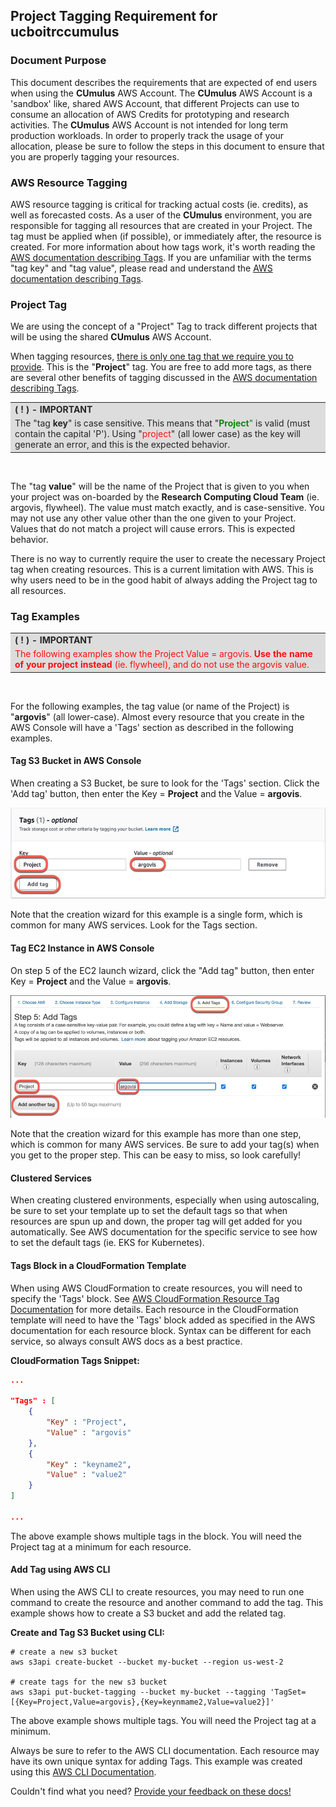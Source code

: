 ## Project Tagging Requirement for ucboitrccumulus

### Document Purpose

This document describes the requirements that are expected of end users when using the **CUmulus** AWS Account.
The **CUmulus** AWS Account is a 'sandbox' like, shared AWS Account, that different Projects can use to consume an allocation of AWS Credits for prototyping and research activities.
The **CUmulus** AWS Account is not intended for long term production workloads.
In order to properly track the usage of your allocation, please be sure to follow the steps in this document to ensure that you are properly tagging your resources.

### AWS Resource Tagging

AWS resource tagging is critical for tracking actual costs (ie. credits), as well as forecasted costs.
As a user of the **CUmulus** environment, you are responsible for tagging all resources that are created in your Project.
The tag must be applied when (if possible), or immediately after, the resource is created.
For more information about how tags work, it's worth reading the <a href="https://docs.aws.amazon.com/general/latest/gr/aws_tagging.html" target="_blank">AWS documentation describing Tags</a>.
If you are unfamiliar with the terms "tag key" and "tag value", please read and understand the <a href="https://docs.aws.amazon.com/general/latest/gr/aws_tagging.html" target="_blank">AWS documentation describing Tags</a>.

### Project Tag

We are using the concept of a "Project" Tag to track different projects that will be using the shared **CUmulus** AWS Account.

When tagging resources, <u>there is only one tag that we require you to provide</u>.
This is the "**Project**" tag.
You are free to add more tags, as there are several other benefits of tagging discussed in the <a href="https://docs.aws.amazon.com/general/latest/gr/aws_tagging.html" target="_blank">AWS documentation describing Tags</a>.

<!---
Info Table
-->
<table style="background-color: #dcdcdc; filter: alpha(opacity=40); opacity: 0.95;">
<tr>
<td>
<b>( ! ) - IMPORTANT</b>
</td>
</tr>
<tr>
<td>
The "tag <b>key</b>" is case sensitive.
This means that "<span style="color:green"><b>Project</b>"</span> is valid (must contain the capital 'P').
Using "<span style="color:red">project</span>" (all lower case) as the key will generate an error, and this is the expected behavior.
</td>
</tr>
</table>
<br>

The "tag **value**" will be the name of the Project that is given to you when your project was on-boarded by the **Research Computing Cloud Team** (ie. argovis, flywheel).
The value must match exactly, and is case-sensitive.
You may not use any other value other than the one given to your Project.
Values that do not match a project will cause errors.
This is expected behavior.

There is no way to currently require the user to create the necessary Project tag when creating resources.
This is a current limitation with AWS.
This is why users need to be in the good habit of always adding the Project tag to all resources.

### Tag Examples

<!---
Info Table
-->
<table style="background-color: #dcdcdc; filter: alpha(opacity=40); opacity: 0.95;">
<tr>
<td>
<b>( ! ) - IMPORTANT</b>
</td>
</tr>
<tr>
<td>
<span style="color:red">
The following examples show the Project Value = argovis.
<b>Use the name of your project instead</b> (ie. flywheel), and do not use the argovis value.
</span>
</td>
</tr>
</table>
<br>

For the following examples, the tag value (or name of the Project) is "**argovis**" (all lower-case).
Almost every resource that you create in the AWS Console will have a 'Tags' section as described in the following examples.

#### Tag S3 Bucket in AWS Console

When creating a S3 Bucket, be sure to look for the 'Tags' section.
Click the 'Add tag' button, then enter the Key = **Project** and the Value = **argovis**.

![](images/ccstar-project-tagging/s3-bucket.jpg)

Note that the creation wizard for this example is a single form, which is common for many AWS services.
Look for the Tags section.

#### Tag EC2 Instance in AWS Console

On step 5 of the EC2 launch wizard, click the "Add tag" button, then enter Key = **Project** and the Value = **argovis**.

![](images/ccstar-project-tagging/ec2-instance.jpg)

Note that the creation wizard for this example has more than one step, which is common for many AWS services.
Be sure to add your tag(s) when you get to the proper step.
This can be easy to miss, so look carefully!

#### Clustered Services

When creating clustered environments, especially when using autoscaling, be sure to set your template up to set the default tags so that when resources are spun up and down, the proper tag will get added for you automatically.
See AWS documentation for the specific service to see how to set the default tags (ie. EKS for Kubernetes).

#### Tags Block in a CloudFormation Template

When using AWS CloudFormation to create resources, you will need to specify the 'Tags' block.
See <a href="https://docs.aws.amazon.com/AWSCloudFormation/latest/UserGuide/aws-properties-resource-tags.html" target="_blank">AWS CloudFormation Resource Tag Documentation</a> for more details.
Each resource in the CloudFormation template will need to have the 'Tags' block added as specified in the AWS documentation for each resource block.
Syntax can be different for each service, so always consult AWS docs as a best practice.

**CloudFormation Tags Snippet:**
```json
...

"Tags" : [
    {
        "Key" : "Project",
        "Value" : "argovis"
    },
    {
        "Key" : "keyname2",
        "Value" : "value2"
    }
]

...
```

The above example shows multiple tags in the block.
You will need the Project tag at a minimum for each resource.

#### Add Tag using AWS CLI

When using the AWS CLI to create resources, you may need to run one command to create the resource and another command to add the tag.
This example shows how to create a S3 bucket and add the related tag.

**Create and Tag S3 Bucket using CLI:**
```shell
# create a new s3 bucket
aws s3api create-bucket --bucket my-bucket --region us-west-2
 
# create tags for the new s3 bucket
aws s3api put-bucket-tagging --bucket my-bucket --tagging 'TagSet=[{Key=Project,Value=argovis},{Key=keynmame2,Value=value2}]'
```

The above example shows multiple tags.
You will need the Project tag at a minimum.

Always be sure to refer to the AWS CLI documentation.
Each resource may have its own unique syntax for adding Tags.
This example was created using this <a href="https://docs.aws.amazon.com/cli/latest/reference/s3api/put-bucket-tagging.html" target="_blank">AWS CLI Documentation</a>.

Couldn't find what you need? [Provide your feedback on these docs!](https://forms.gle/bSQEeFrdvyeQWPtW9)
